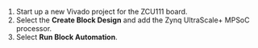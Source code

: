 
1. Start up a new Vivado project for the ZCU111 board.
2. Select the **Create Block Design** and add the Zynq UltraScale+ MPSoC processor.
3. Select **Run Block Automation**.
